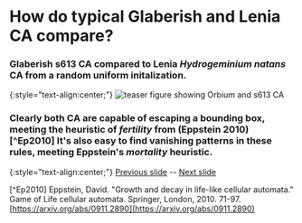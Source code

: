 # How do typical Glaberish and Lenia CA compare?

### Glaberish s613 CA compared to Lenia _Hydrogeminium natans_ CA from a random uniform initalization.

{:style="text-align:center;"}
![teaser figure showing Orbium and s613 CA](https://raw.githubusercontent.com/riveSunder/yuca/master/assets/glaberish/random_init_s613_gem.gif)

### Clearly both CA are capable of escaping a bounding box, meeting the heuristic of _fertility_ from (Eppstein 2010) [^Ep2010] It's also easy to find vanishing patterns in these rules, meeting Eppstein's _mortality_ heuristic. 

{:style="text-align:center;"}
[Previous slide](https://rivesunder.github.io/yuca/g_slide_008) -- [Next slide](https://rivesunder.github.io/yuca/g_slide_010a)

[^Ep2010] Eppstein, David. "Growth and decay in life-like cellular automata." Game of Life cellular automata. Springer, London, 2010. 71-97. [https://arxiv.org/abs/0911.2890](https://arxiv.org/abs/0911.2890)
